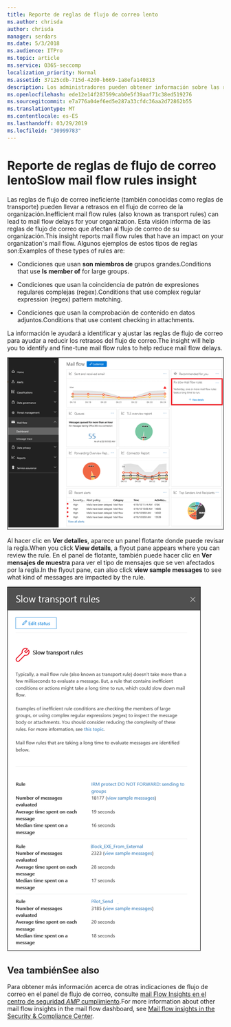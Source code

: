 ```yaml
---
title: Reporte de reglas de flujo de correo lento
ms.author: chrisda
author: chrisda
manager: serdars
ms.date: 5/3/2018
ms.audience: ITPro
ms.topic: article
ms.service: O365-seccomp
localization_priority: Normal
ms.assetid: 37125cdb-715d-42d0-b669-1a8efa140813
description: Los administradores pueden obtener información sobre las reglas de flujo de correo lentas Insight en el panel del flujo de correo en el centro de seguridad & cumplimiento.
ms.openlocfilehash: ede12e14f287599cab0e5f39aaf71c38ed519276
ms.sourcegitcommit: e7a776a04ef6ed5e287a33cfdc36aa2d72862b55
ms.translationtype: MT
ms.contentlocale: es-ES
ms.lasthandoff: 03/29/2019
ms.locfileid: "30999783"
---
```

# <a name="slow-mail-flow-rules-insight"></a><span data-ttu-id="1e480-103">Reporte de reglas de flujo de correo lento</span><span class="sxs-lookup"><span data-stu-id="1e480-103">Slow mail flow rules insight</span></span>

<span data-ttu-id="1e480-104">Las reglas de flujo de correo ineficiente (también conocidas como reglas de transporte) pueden llevar a retrasos en el flujo de correo de la organización.</span><span class="sxs-lookup"><span data-stu-id="1e480-104">Inefficient mail flow rules (also known as transport rules) can lead to mail flow delays for your organization.</span></span> <span data-ttu-id="1e480-105">Esta visión informa de las reglas de flujo de correo que afectan al flujo de correo de su organización.</span><span class="sxs-lookup"><span data-stu-id="1e480-105">This insight reports mail flow rules that have an impact on your organization's mail flow.</span></span> <span data-ttu-id="1e480-106">Algunos ejemplos de estos tipos de reglas son:</span><span class="sxs-lookup"><span data-stu-id="1e480-106">Examples of these types of rules are:</span></span>

- <span data-ttu-id="1e480-107">Condiciones que usan **son miembros de** grupos grandes.</span><span class="sxs-lookup"><span data-stu-id="1e480-107">Conditions that use **Is member of** for large groups.</span></span>

- <span data-ttu-id="1e480-108">Condiciones que usan la coincidencia de patrón de expresiones regulares complejas (regex).</span><span class="sxs-lookup"><span data-stu-id="1e480-108">Conditions that use complex regular expression (regex) pattern matching.</span></span>

- <span data-ttu-id="1e480-109">Condiciones que usan la comprobación de contenido en datos adjuntos.</span><span class="sxs-lookup"><span data-stu-id="1e480-109">Conditions that use content checking in attachments.</span></span>

<span data-ttu-id="1e480-110">La información le ayudará a identificar y ajustar las reglas de flujo de correo para ayudar a reducir los retrasos del flujo de correo.</span><span class="sxs-lookup"><span data-stu-id="1e480-110">The insight will help you to identify and fine-tune mail flow rules to help reduce mail flow delays.</span></span>

![Una baja velocidad de reglas de flujo de correo en el panel de flujo de correo en el centro de seguridad & cumplimiento](media/1dd90faa-f065-4b10-8b47-d35dc127fc26.png)

<span data-ttu-id="1e480-112">Al hacer clic en **Ver detalles**, aparece un panel flotante donde puede revisar la regla.</span><span class="sxs-lookup"><span data-stu-id="1e480-112">When you click **View details**, a flyout pane appears where you can review the rule.</span></span> <span data-ttu-id="1e480-113">En el panel de flotante, también puede hacer clic en **Ver mensajes de muestra** para ver el tipo de mensajes que se ven afectados por la regla.</span><span class="sxs-lookup"><span data-stu-id="1e480-113">In the flyout pane, can also click **view sample messages** to see what kind of messages are impacted by the rule.</span></span>

![Panel flotante después de hacer clic en ver detalles en una ventana de flujo de correo lenta información sobre las reglas del panel flujo de correo](media/2cbd43b7-1f21-4338-a70c-7b50de5c69cd.png)

## <a name="see-also"></a><span data-ttu-id="1e480-115">Vea también</span><span class="sxs-lookup"><span data-stu-id="1e480-115">See also</span></span>

<span data-ttu-id="1e480-116">Para obtener más información acerca de otras indicaciones de flujo de correo en el panel de flujo de correo, consulte [mail Flow Insights en el centro de seguridad _AMP_ cumplimiento](mail-flow-insights.md).</span><span class="sxs-lookup"><span data-stu-id="1e480-116">For more information about other mail flow insights in the mail flow dashboard, see [Mail flow insights in the Security & Compliance Center](mail-flow-insights.md).</span></span>
